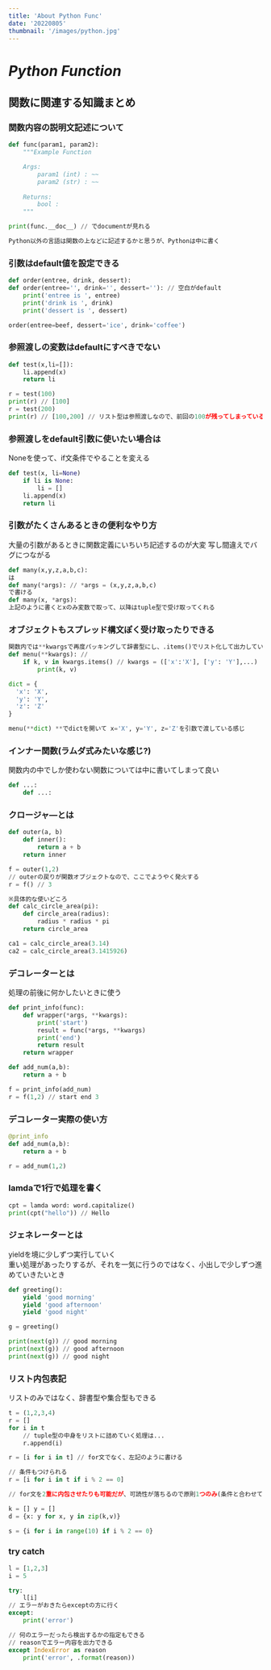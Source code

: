 ```yaml
---
title: 'About Python Func'
date: '20220805'
thumbnail: '/images/python.jpg'
---
```


# ***Python Function***
## **関数に関連する知識まとめ**

### **関数内容の説明文記述について**
```python
def func(param1, param2):
    """Example Function

    Args:
        param1 (int) : ~~
        param2 (str) : ~~
    
    Returns:
        bool : 
    """

print(func.__doc__) // でdocumentが見れる

Python以外の言語は関数の上などに記述するかと思うが、Pythonは中に書く
```

### **引数はdefault値を設定できる**
```python
def order(entree, drink, dessert):
def order(entree='', drink='', dessert=''): // 空白がdefault
    print('entree is ', entree)
    print('drink is ', drink)
    print('dessert is ', dessert)

order(entree=beef, dessert='ice', drink='coffee')
```
### **参照渡しの変数はdefaultにすべきでない**
```python
def test(x,li=[]):
    li.append(x)
    return li

r = test(100)
print(r) // [100]
r = test(200)
print(r) // [100,200] // リスト型は参照渡しなので、前回の100が残ってしまっている
```

### **参照渡しをdefault引数に使いたい場合は**
Noneを使って、if文条件でやることを変える
```python
def test(x, li=None)
    if li is None:
        li = []
    li.append(x)
    return li
```

### **引数がたくさんあるときの便利なやり方**
大量の引数があるときに関数定義にいちいち記述するのが大変
写し間違えでバグにつながる
```python
def many(x,y,z,a,b,c):
は
def many(*args): // *args = (x,y,z,a,b,c)
で書ける
def many(x, *args):
上記のように書くとxのみ変数で取って、以降はtuple型で受け取ってくれる
```

### **オブジェクトもスプレッド構文ぽく受け取ったりできる**
```python
関数内では**kwargsで再度パッキングして辞書型にし、.items()でリスト化して出力している
def menu(**kwargs): // 
    if k, v in kwargs.items() // kwargs = (['x':'X'], ['y': 'Y'],...)
        print(k, v)

dict = {
  'x': 'X',
  'y': 'Y',
  'z': 'Z'
}

menu(**dict) **でdictを開いて x='X', y='Y', z='Z'を引数で渡している感じ
```

### インナー関数(ラムダ式みたいな感じ?)
関数内の中でしか使わない関数については中に書いてしまって良い
```python
def ...:
    def ...:
```

### **クロージャ―とは**
```python
def outer(a, b)
    def inner():
        return a + b
    return inner

f = outer(1,2)
// outerの戻りが関数オブジェクトなので、ここでようやく発火する
r = f() // 3

※具体的な使いどころ
def calc_circle_area(pi):
    def circle_area(radius):
        radius * radius * pi
    return circle_area

ca1 = calc_circle_area(3.14)
ca2 = calc_circle_area(3.1415926)
```

### **デコレーターとは**
処理の前後に何かしたいときに使う  
```python
def print_info(func):
    def wrapper(*args, **kwargs):
        print('start')
        result = func(*args, **kwargs)
        print('end')
        return result
    return wrapper

def add_num(a,b):
    return a + b

f = print_info(add_num)
r = f(1,2) // start end 3
```

### **デコレーター実際の使い方**
```python
@print_info
def add_num(a,b):
    return a + b

r = add_num(1,2)
```

### **lamdaで1行で処理を書く**
```python
cpt = lamda word: word.capitalize()
print(cpt("hello")) // Hello
```

### **ジェネレーターとは**
yieldを境に少しずつ実行していく  
重い処理があったりするが、それを一気に行うのではなく、小出しで少しずつ進めていきたいとき
```python
def greeting():
    yield 'good morning'
    yield 'good afternoon'
    yield 'good night'

g = greeting()

print(next(g)) // good morning
print(next(g)) // good afternoon
print(next(g)) // good night
```

### **リスト内包表記**
リストのみではなく、辞書型や集合型もできる
```python
t = (1,2,3,4)
r = []
for i in t
    // tuple型の中身をリストに詰めていく処理は...
    r.append(i)

r = [i for i in t] // for文でなく、左記のように書ける

// 条件もつけられる
r = [i for i in t if i % 2 == 0]

// for文を2重に内包させたりも可能だが、可読性が落ちるので原則1つのみ(条件と合わせて2個くらいまで)

k = [] y = []
d = {x: y for x, y in zip(k,v)}

s = {i for i in range(10) if i % 2 == 0}
```

### **try catch**
```python
l = [1,2,3]
i = 5

try:
    l[i]
// エラーがおきたらexceptの方に行く
except:
    print('error')

// 何のエラーだったら検出するかの指定もできる
// reasonでエラー内容を出力できる
except IndexError as reason
    print('error', .format(reason))
```
